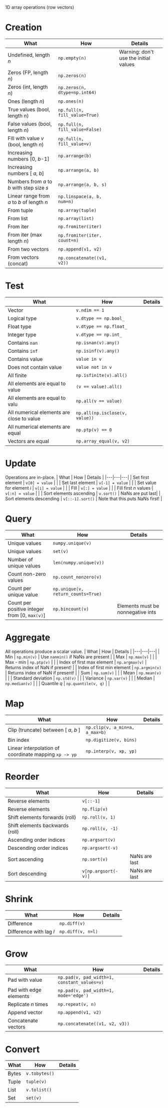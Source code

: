 1D array operations (row vectors)

# Creation
| What | How | Details |
|---|---|---|
| Undefined, length $n$ | `np.empty(n)` | Warning: don't use the initial values |
| Zeros (FP, length $n$) | `np.zeros(n)` | |
| Zeros (int, length $n$) | `np.zeros(n, dtype=np.int64)` | |
| Ones (length $n$) | `np.ones(n)` | |
| True values (bool, length $n$) | `np.full(n, fill_value=True)` | |
| False values (bool, length $n$) | `np.full(n, fill_value=False)` | |
| Fill with value $v$ (bool, length $n$) | `np.full(n, fill_value=v)` | |
| Increasing numbers [0, $b$-1] | `np.arrange(b)` | |
| Increasing numbers [ $a$, $b$] | `np.arrange(a, b)` | |
| Numbers from $a$ to $b$ with step size $s$ | `np.arrange(a, b, s)` | |
| Linear range from $a$ to $b$ of length $n$ | `np.linspace(a, b, num=n)` | |
| From tuple | `np.array(tuple)` | |
| From list | `np.array(list)` | |
| From iter | `np.fromiter(iter)` | |
| From iter (max length $n$) | `np.fromiter(iter, count=n)` | |
| From two vectors | `np.append(v1, v2)` | |
| From vectors (concat) | `np.concatenate((v1, v2))` | |

# Test
| What | How | Details |
|---|---|---|
| Vector | `v.ndim == 1` | |
| Logical type | `v.dtype == np.bool_` | |
| Float type | `v.dtype == np.float_` | |
| Integer type | `v.dtype == np.int_` | |
| Contains `nan` | `np.isnan(v).any()` | |
| Contains `inf` | `np.isinf(v).any()` | |
| Contains value | `value in v` | |
| Does not contain value | `value not in v` | |
| All finite | `np.isfinite(v).all()` | |
| All elements are equal to value | `(v == value).all()` | |
| All elements are equal to valu | `np.all(v == value)` | |
| All numerical elements are close to value | `np.all(np.isclose(v, value))` | |
| All numerical elements are equal | `np.ptp(v) == 0` | |
| Vectors are equal | `np.array_equal(v, v2)` | |

# Update
Operations are in-place.
| What | How | Details |
|---|---|---|
| Set first element | `v[0] = value` | |
| Set last element | `v[-1] = value` | |
| Set value for element $i$ | `v[i] = value` | |
| Fill | `v[:] = value` | |
| Fill first $n$ values | `v[:n] = value` | |
| Sort elements ascending | `v.sort()` | NaNs are put last|
| Sort elements descending | `v[::-1].sort()` | Note that this puts NaNs first! |

# Query
| What | How | Details |
|---|---|---|
| Unique values | `numpy.unique(v)` | |
| Unique values | `set(v)` | |
| Number of unique values | `len(numpy.unique(v))` | |
| Count non-zero values | `np.count_nonzero(v)` | |
| Count per unique value | `np.unique(v, return_counts=True)` | |
| Count per positive integer from [0, `max(v)`] | `np.bincount(v)` | Elements must be nonnegative ints|

# Aggregate
All operations produce a scalar value.
| What | How | Details |
|---|---|---|
| Min | `np.min(v)` | Use `nanmin()` if NaNs are present |
| Max | `np.max(v)` | |
| Max - min | `np.ptp(v)` | |
| Index of first max element | `np.argmax(v)` | Returns index of NaN if present! |
| Index of first min element | `np.argmin(v)` | Returns index of NaN if present! |
| Sum | `np.sum(v)` | |
| Mean | `np.mean(v)` | |
| Standard deviation | `np.std(v)` | |
| Variance | `np.var(v)` | |
| Median | `np.median(v)` | |
| Quantile $q$ | `np.quantile(v, q)` | |

# Map
| What | How | Details |
|---|---|---|
| Clip (truncate) between [ $a$, $b$ ] | `np.clip(v, a_min=a, a_max=b)` | |
| Bin index | `np.digitize(v, bins)` | |
| Linear interpolation of coordinate mapping `xp -> yp` | `np.interp(v, xp, yp)` | 

# Reorder
| What | How | Details |
|---|---|---|
| Reverse elements | `v[::-1]` | |
| Reverse elements | `np.flip(v)` | |
| Shift elements forwards (roll) | `np.roll(v, 1)` | |
| Shift elements backwards (roll) | `np.roll(v, -1)` | |
| Ascending order indices | `np.argsort(v)` | |
| Descending order indices | `np.argsort(-v)` | |
| Sort ascending | `np.sort(v)` | NaNs are last |
| Sort descending | `v[np.argsort(-v)]` | NaNs are last |

# Shrink
| What | How | Details |
|---|---|---|
| Difference | `np.diff(v)` | |
| Difference with lag $l$ | `np.diff(v, n=l)` | |

# Grow
| What | How | Details |
|---|---|---|
| Pad with value | `np.pad(v, pad_width=1, constant_values=v)` | | 
| Pad with edge elements | `np.pad(v, pad_width=1, mode='edge')` | |
| Replicate $n$ times | `np.repeat(v, n)` | |
| Append vector | `np.append(v1, v2)` | |
| Concatenate vectors | `np.concatenate((v1, v2, v3))` | |

# Convert
| What | How | Details |
|---|---|---|
| Bytes | `v.tobytes()` | |
| Tuple | `tuple(v)` | |
| List | `v.tolist()` | |
| Set | `set(v)` | |
